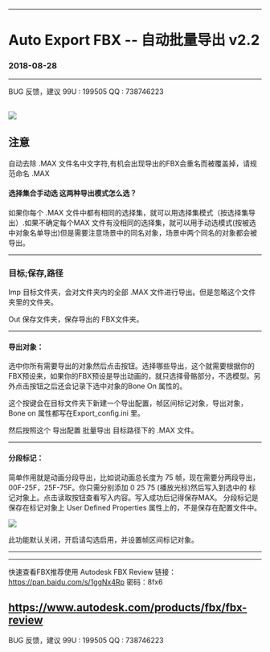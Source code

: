 

---
# Auto Export FBX -- 自动批量导出 v2.2

### 2018-08-28

-------------

BUG 反馈，建议
99U : 199505
QQ : 738746223



![](https://github.com/4698to/Joetime.linetool.bar/blob/master/Auto%20Export%20FBX/UI_2.png)
--------------------------------------

## 注意

自动去除 .MAX 文件名中文字符,有机会出现导出的FBX会重名而被覆盖掉，请规范命名 .MAX

#### 选择集合手动选 这两种导出模式怎么选？

如果你每个 .MAX 文件中都有相同的选择集，就可以用选择集模式（按选择集导出）.如果不确定每个MAX 文件有没相同的选择集，就可以用手动选模式(按被选中对象名单导出)但是需要注意场景中的同名对象，场景中两个同名的对象都会被导出。


----------------------------------------

### 目标;保存,路径

Imp 目标文件夹，会对文件夹内的全部 .MAX 文件进行导出。但是忽略这个文件夹里的文件夹。

Out 保存文件夹，保存导出的 FBX文件夹。




--------------------
#### 导出对象：

选中你所有需要导出的对象然后点击按钮。选择哪些导出，这个就需要根据你的FBX预设来，如果你的FBX预设是导出动画的，就只选择骨骼部分，不选模型。另外点击按钮之后还会记录下选中对象的Bone On 属性的。

这个按键会在目标文件夹下新建一个导出配置，帧区间标记对象，导出对象，Bone on 属性都写在Export_config.ini 里。

然后按照这个 导出配置 批量导出 目标路径下的 .MAX 文件。

---------------------------

#### 分段标记：

简单作用就是动画分段导出，比如说动画总长度为 75 帧，现在需要分两段导出，00F-25F，25F-75F。你只需分别添加 0 25 75 (播放光标)然后写入到选中的 标记对象上。点击读取按钮查看写入内容。写入成功后记得保存MAX。
分段标记是保存在标记对象上 User Defined Properties 属性上的，不是保存在配置文件中。

![](https://github.com/4698to/Joetime.linetool.bar/blob/master/Auto%20Export%20FBX/anim_spli.png)

此功能默认关闭，开启请勾选启用，并设置帧区间标记对象。

--------------------------------------


-----------------------------------

快速查看FBX推荐使用  Autodesk FBX Review
链接：https://pan.baidu.com/s/1ggNx4Rp 密码：8fx6

https://www.autodesk.com/products/fbx/fbx-review
------------------------------
BUG 反馈，建议
99U : 199505
QQ : 738746223







